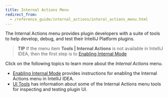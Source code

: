 ```yaml
---
title: Internal Actions Menu
redirect_from:
  - /reference_guide/internal_actions/interal_actions_menu.html
---
```

<!-- Copyright 2000-2020 JetBrains s.r.o. and other contributors. Use of this source code is governed by the Apache 2.0 license that can be found in the LICENSE file. -->

The Internal Actions menu provides plugin developers with a suite of tools to help develop, debug, and test their IntelliJ Platform plugins.

> **TIP** If the menu item **Tools \| Internal Actions** is not available in IntelliJ IDEA, then the first step is to [Enabling Internal Mode](enabling_internal.md)

Click on the following topics to learn more about the _Internal Actions_ menu.
* [Enabling Internal Mode](enabling_internal.md) provides instructions for enabling the Internal Actions menu in IntelliJ IDEA.
* [UI Tools](internal_ui_sub.md) has information about some of the Internal Actions menu tools for inspecting and testing plugin UI.
